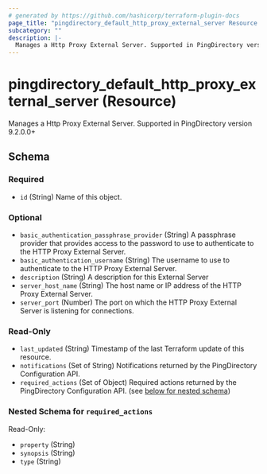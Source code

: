 ```yaml
---
# generated by https://github.com/hashicorp/terraform-plugin-docs
page_title: "pingdirectory_default_http_proxy_external_server Resource - terraform-provider-pingdirectory"
subcategory: ""
description: |-
  Manages a Http Proxy External Server. Supported in PingDirectory version 9.2.0.0+
---
```


# pingdirectory_default_http_proxy_external_server (Resource)

Manages a Http Proxy External Server. Supported in PingDirectory version 9.2.0.0+



<!-- schema generated by tfplugindocs -->
## Schema

### Required

- `id` (String) Name of this object.

### Optional

- `basic_authentication_passphrase_provider` (String) A passphrase provider that provides access to the password to use to authenticate to the HTTP Proxy External Server.
- `basic_authentication_username` (String) The username to use to authenticate to the HTTP Proxy External Server.
- `description` (String) A description for this External Server
- `server_host_name` (String) The host name or IP address of the HTTP Proxy External Server.
- `server_port` (Number) The port on which the HTTP Proxy External Server is listening for connections.

### Read-Only

- `last_updated` (String) Timestamp of the last Terraform update of this resource.
- `notifications` (Set of String) Notifications returned by the PingDirectory Configuration API.
- `required_actions` (Set of Object) Required actions returned by the PingDirectory Configuration API. (see [below for nested schema](#nestedatt--required_actions))

<a id="nestedatt--required_actions"></a>
### Nested Schema for `required_actions`

Read-Only:

- `property` (String)
- `synopsis` (String)
- `type` (String)


